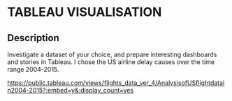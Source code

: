 # TABLEAU VISUALISATION

## Description

Investigate a dataset of your choice, and prepare interesting dashboards and stories in Tableau. I 
chose the US airline delay causes over the time range 2004-2015.

https://public.tableau.com/views/flights_data_ver_4/AnalysisofUSflightdatain2004-2015?:embed=y&:display_count=yes
